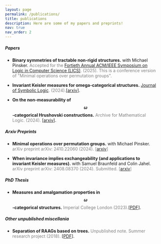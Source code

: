 ```yaml
---
layout: page
permalink: /publications/
title: publications
description: Here are some of my papers and preprints!
nav: true
nav_order: 2
---
```

##### **Papers**
* **Binary symmetries of tractable non-rigid structures.** with Michael Pinsker.
  <span style="color:gray"> Accepted for the [Fortieth Annual ACM/IEEE Symposium on Logic in Computer Science (LICS)](https://lics.siglog.org/lics25/accepted.php). (2025).
  This is a conference version of "Minimal operations over permutation groups". 

* **Invariant Keisler measures for omega-categorical structures.** <span style="color:gray">
  [Journal of Symbolic Logic](https://www.cambridge.org/core/journals/journal-of-symbolic-logic/article/invariant-keisler-measures-for-categorical-structures/DA697368ABBD00DC1CFB6C64CADCFB6B?utm_campaign=shareaholic&utm_medium=copy_link&utm_source=bookmark). (2024).</span>[[arxiv](https://arxiv.org/abs/2211.14628)].

* **On the non-measurability of $$\omega$$-categorical Hrushovski constructions.** <span style="color:gray">
 Archive for Mathematical Logic. (2024). </span>[[arxiv](https://arxiv.org/abs/2208.06323)].



##### **Arxiv Preprints**
* **Minimal operations over permutation groups.** with Michael Pinsker.
  <span style="color:gray"> arXiv preprint arXiv: 2410.22060  (2024). [[arxiv](https://arxiv.org/abs/2410.22060)] </span>

* **When invariance implies exchangeability (and applications to invariant Keisler measures).** with Samuel Braunfeld and Colin Jahel.
  <span style="color:gray"> arXiv preprint arXiv: 2408.08370 (2024). Submitted. [[arxiv](https://arxiv.org/abs/2408.08370)] </span>

##### **PhD Thesis**
* **Measures and amalgamation properties in $$\omega$$-categorical structures.**
  <span style="color:gray"> Imperial College London (2023).</span>[[PDF](https://spiral.imperial.ac.uk/handle/10044/1/106470)].

##### **Other unpublished miscellania**
* **Separation of RAAGs based on trees.** <span style="color:gray"> Unpublished note. Summer research project (2018). </span>[[PDF](http://paolomarimon.github.io/assets/pdf/Separation_of_RAAGS.pdf)].



